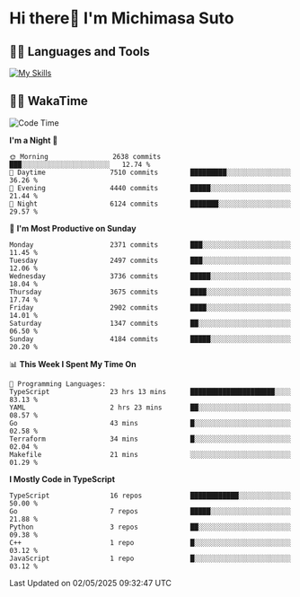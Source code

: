 # Hi there👋 I'm Michimasa Suto

## 🧑‍💻 Languages and Tools
[![My Skills](https://skillicons.dev/icons?i=ts,nextjs,react,go,python,aws)](https://skillicons.dev)

<!--
**Suto-Michimasa/Suto-Michimasa** is a ✨ _special_ ✨ repository because its `README.md` (this file) appears on your GitHub profile.

Here are some ideas to get you started:

- 🔭 I’m currently working on ...
- 🌱 I’m currently learning ...
- 👯 I’m looking to collaborate on ...
- 🤔 I’m looking for help with ...
- 💬 Ask me about ...
- 📫 How to reach me: ...
- 😄 Pronouns: ...
- ⚡ Fun fact: ...
-->
<!--
## 💎 Github Stats

<div>
  <img height="170" align="left" src="https://github-readme-stats.vercel.app/api?username=Suto-michimasa&count_private=true&show_icons=true&theme=dark" />
  <img height="170" src="https://github-readme-stats.vercel.app/api/top-langs/?username=Suto-michimasa&langs_count=8&layout=compact&theme=dark" />
</div>
-->
<!-- ## 🏆 GitHub Profile Trophy

<img width="800" src="https://github-profile-trophy.vercel.app/?username=Suto-michimasa&theme=onedark&no-frame=true"/>
 -->

## 🧑‍💻 WakaTime
<!--START_SECTION:waka-->
![Code Time](http://img.shields.io/badge/Code%20Time-771%20hrs%2018%20mins-blue)

**I'm a Night 🦉** 

```text
🌞 Morning                2638 commits        ███░░░░░░░░░░░░░░░░░░░░░░   12.74 % 
🌆 Daytime                7510 commits        █████████░░░░░░░░░░░░░░░░   36.26 % 
🌃 Evening                4440 commits        █████░░░░░░░░░░░░░░░░░░░░   21.44 % 
🌙 Night                  6124 commits        ███████░░░░░░░░░░░░░░░░░░   29.57 % 
```
📅 **I'm Most Productive on Sunday** 

```text
Monday                   2371 commits        ███░░░░░░░░░░░░░░░░░░░░░░   11.45 % 
Tuesday                  2497 commits        ███░░░░░░░░░░░░░░░░░░░░░░   12.06 % 
Wednesday                3736 commits        █████░░░░░░░░░░░░░░░░░░░░   18.04 % 
Thursday                 3675 commits        ████░░░░░░░░░░░░░░░░░░░░░   17.74 % 
Friday                   2902 commits        ████░░░░░░░░░░░░░░░░░░░░░   14.01 % 
Saturday                 1347 commits        ██░░░░░░░░░░░░░░░░░░░░░░░   06.50 % 
Sunday                   4184 commits        █████░░░░░░░░░░░░░░░░░░░░   20.20 % 
```


📊 **This Week I Spent My Time On** 

```text
💬 Programming Languages: 
TypeScript               23 hrs 13 mins      █████████████████████░░░░   83.13 % 
YAML                     2 hrs 23 mins       ██░░░░░░░░░░░░░░░░░░░░░░░   08.57 % 
Go                       43 mins             █░░░░░░░░░░░░░░░░░░░░░░░░   02.58 % 
Terraform                34 mins             █░░░░░░░░░░░░░░░░░░░░░░░░   02.04 % 
Makefile                 21 mins             ░░░░░░░░░░░░░░░░░░░░░░░░░   01.29 % 
```

**I Mostly Code in TypeScript** 

```text
TypeScript               16 repos            ████████████░░░░░░░░░░░░░   50.00 % 
Go                       7 repos             █████░░░░░░░░░░░░░░░░░░░░   21.88 % 
Python                   3 repos             ██░░░░░░░░░░░░░░░░░░░░░░░   09.38 % 
C++                      1 repo              █░░░░░░░░░░░░░░░░░░░░░░░░   03.12 % 
JavaScript               1 repo              █░░░░░░░░░░░░░░░░░░░░░░░░   03.12 % 
```




 Last Updated on 02/05/2025 09:32:47 UTC
<!--END_SECTION:waka-->
